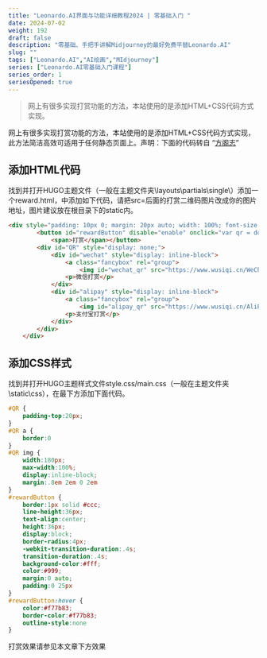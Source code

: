 ```yaml
---
title: "Leonardo.AI界面与功能详细教程2024 | 零基础入门 "
date: 2024-07-02
weight: 192
draft: false
description: "零基础、手把手讲解Midjourney的最好免费平替Leonardo.AI"
slug: ""
tags: ["Leonardo.AI","AI绘画","MIdjourney"]
series: ["Leonardo.AI零基础入门课程"]
series_order: 1
seriesOpened: true
---
```



> 网上有很多实现打赏功能的方法，本站使用的是添加HTML+CSS代码方式实现。

网上有很多实现打赏功能的方法，本站使用的是添加HTML+CSS代码方式实现，此方法简洁高效可适用于任何静态页面上。声明：下面的代码转自 “[方阁志](https://blog.imfang.net/web/119.html)”



## 添加HTML代码

找到并打开HUGO主题文件（一般在主题文件夹\layouts\partials\single\）添加一个reward.html，中添加如下代码，请把src=后面的打赏二维码图片改成你的图片地址，图片建议放在根目录下的static内。

```html
<div style="padding: 10px 0; margin: 20px auto; width: 100%; font-size:16px; text-align: center;">
        <button id="rewardButton" disable="enable" onclick="var qr = document.getElementById('QR'); if (qr.style.display === 'none') {qr.style.display='block';} else {qr.style.display='none'}">
            <span>打赏</span></button>
        <div id="QR" style="display: none;">
            <div id="wechat" style="display: inline-block">
                <a class="fancybox" rel="group">
                    <img id="wechat_qr" src="https://www.wusiqi.cn/WeChatPay.JPG" alt="WeChat Pay"></a>
                <p>微信打赏</p>
            </div>
            <div id="alipay" style="display: inline-block">
                <a class="fancybox" rel="group">
                    <img id="alipay_qr" src="https://www.wusiqi.cn/AliPay.JPG" alt="Alipay"></a>
                <p>支付宝打赏</p>
            </div>
        </div>
    </div>
```
## 添加CSS样式

找到并打开HUGO主题样式文件style.css/main.css（一般在主题文件夹\static\css），在最下方添加下面代码。

```css
#QR {
    padding-top:20px;
}
#QR a {
    border:0
}
#QR img {
    width:180px;
    max-width:100%;
    display:inline-block;
    margin:.8em 2em 0 2em
}
#rewardButton {
    border:1px solid #ccc;
    line-height:36px;
    text-align:center;
    height:36px;
    display:block;
    border-radius:4px;
    -webkit-transition-duration:.4s;
    transition-duration:.4s;
    background-color:#fff;
    color:#999;
    margin:0 auto;
    padding:0 25px
}
#rewardButton:hover {
    color:#f77b83;
    border-color:#f77b83;
    outline-style:none
}
```
打赏效果请参见本文章下方效果
